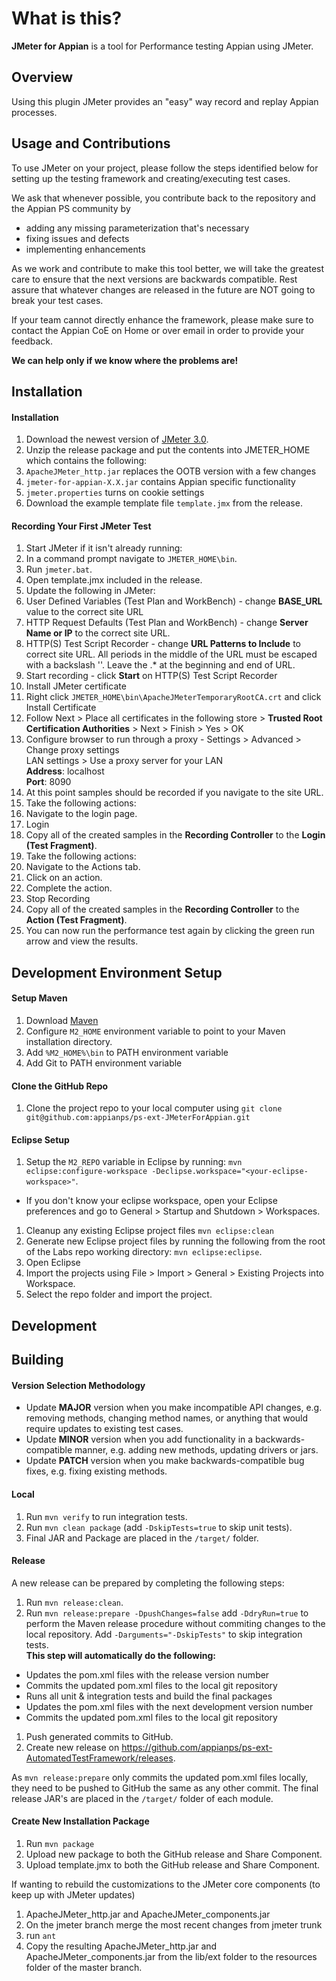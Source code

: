 # What is this? #

**JMeter for Appian** is a tool for Performance testing Appian using JMeter.

## Overview ##

Using this plugin JMeter provides an "easy" way record and replay Appian processes.

## Usage and Contributions ##

To use JMeter on your project, please follow the steps identified below for setting up the testing framework and creating/executing test cases.

We ask that whenever possible, you contribute back to the repository and the Appian PS community by 
* adding any missing parameterization that's necessary
* fixing issues and defects
* implementing enhancements

As we work and contribute to make this tool better, we will take the greatest care to ensure that the next versions are backwards compatible. Rest assure that whatever changes are released in the future are NOT going to break your test cases.

If your team cannot directly enhance the framework, please make sure to contact the Appian CoE on Home or over email in order to provide your feedback. 

**We can help only if we know where the problems are!**

## Installation ##
#### Installation ###

1. Download the newest version of [JMeter 3.0](http://apache.mirror.serversaustralia.com.au//jmeter/binaries/apache-jmeter-3.0.zip).
1. Unzip the release package and put the contents into JMETER_HOME which contains the following:
 1. `ApacheJMeter_http.jar` replaces the OOTB version with a few changes
 1. `jmeter-for-appian-X.X.jar` contains Appian specific functionality
 1. `jmeter.properties` turns on cookie settings
1. Download the example template file `template.jmx` from the release.

#### Recording Your First JMeter Test ####

1. Start JMeter if it isn't already running:
 1. In a command prompt navigate to `JMETER_HOME\bin`.
 1. Run `jmeter.bat`.
1. Open template.jmx included in the release.
1. Update the following in JMeter:
 1. User Defined Variables (Test Plan and WorkBench) - change **BASE_URL** value to the correct site URL
 1. HTTP Request Defaults (Test Plan and WorkBench) - change **Server Name or IP** to the correct site URL.
 1. HTTP(S) Test Script Recorder - change **URL Patterns to Include** to correct site URL.  All periods in the middle of the URL must be escaped with a backslash '\'. Leave the .* at the beginning and end of URL.
1. Start recording - click **Start** on HTTP(S) Test Script Recorder
1. Install JMeter certificate
 1. Right click `JMETER_HOME\bin\ApacheJMeterTemporaryRootCA.crt` and click Install Certificate
 1. Follow Next > Place all certificates in the following store > **Trusted Root Certification Authorities** > Next > Finish > Yes > OK  
 1. Configure browser to run through a proxy - Settings > Advanced > Change proxy settings<br />
 LAN settings > Use a proxy server for your LAN<br />
 **Address**: localhost<br />
 **Port**: 8090
 1. At this point samples should be recorded if you navigate to the site URL.
1. Take the following actions:
 1. Navigate to the login page.
 1. Login
1. Copy all of the created samples in the **Recording Controller** to the **Login (Test Fragment)**.
1. Take the following actions:
 1. Navigate to the Actions tab.
 1. Click on an action.
 1. Complete the action.
1. Stop Recording
1. Copy all of the created samples in the **Recording Controller** to the **Action (Test Fragment)**.
1. You can now run the performance test again by clicking the green run arrow and view the results.
 
## Development Environment Setup ##

#### Setup Maven ####
1. Download [Maven](http://maven.apache.org/)
1. Configure `M2_HOME` environment variable to point to your Maven installation directory.
1. Add `%M2_HOME%\bin` to PATH environment variable
1. Add Git to PATH environment variable

#### Clone the GitHub Repo ####
1. Clone the project repo to your local computer using `git clone git@github.com:appianps/ps-ext-JMeterForAppian.git`

#### Eclipse Setup ####
1. Setup the `M2_REPO` variable in Eclipse by running: `mvn eclipse:configure-workspace -Declipse.workspace="<your-eclipse-workspace>"`.
  * If you don't know your eclipse workspace, open your Eclipse preferences and go to General > Startup and Shutdown > Workspaces.
1. Cleanup any existing Eclipse project files `mvn eclipse:clean`
1. Generate new Eclipse project files by running the following from the root of the Labs repo working directory: `mvn eclipse:eclipse`.
1. Open Eclipse
1. Import the projects using File > Import > General > Existing Projects into Workspace.
1. Select the repo folder and import the project.

## Development ##

## Building ##
#### Version Selection Methodology ####
* Update **MAJOR** version when you make incompatible API changes, e.g. removing methods, changing method names, or anything that would require updates to existing test cases.
* Update **MINOR** version when you add functionality in a backwards-compatible manner, e.g. adding new methods, updating drivers or jars.
* Update **PATCH** version when you make backwards-compatible bug fixes, e.g. fixing existing methods.

#### Local ####
1. Run `mvn verify` to run integration tests.
1. Run `mvn clean package` (add `-DskipTests=true` to skip unit tests).
1. Final JAR and Package are placed in the `/target/` folder.

#### Release ####
A new release can be prepared by completing the following steps:

1. Run `mvn release:clean`.
1. Run `mvn release:prepare -DpushChanges=false` add `-DdryRun=true` to perform the Maven release procedure without commiting changes to the local repository. Add `-Darguments="-DskipTests"` to skip integration tests. <br>**This step will automatically do the following:**
 * Updates the pom.xml files with the release version number
 * Commits the updated pom.xml files to the local git repository
 * Runs all unit & integration tests and build the final packages
 * Updates the pom.xml files with the next development version number
 * Commits the updated pom.xml files to the local git repository
1. Push generated commits to GitHub.
1. Create new release on https://github.com/appianps/ps-ext-AutomatedTestFramework/releases.

As `mvn release:prepare` only commits the updated pom.xml files locally, they need to be pushed to GitHub the same as any other commit.
The final release JAR's are placed in the `/target/` folder of each module.

#### Create New Installation Package ####
1. Run `mvn package`
1. Upload new package to both the GitHub release and Share Component.
1. Upload template.jmx to both the GitHub release and Share Component.

If wanting to rebuild the customizations to the JMeter core components (to keep up with JMeter updates)

1. ApacheJMeter_http.jar and ApacheJMeter_components.jar
 1. On the jmeter branch merge the most recent changes from jmeter trunk
 1. run `ant`
 1. Copy the resulting ApacheJMeter_http.jar and ApacheJMeter_components.jar from the lib/ext folder to the resources folder of the master branch.
